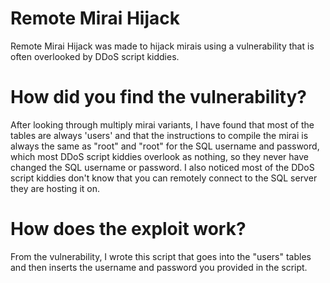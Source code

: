 # Remote Mirai Hijack
Remote Mirai Hijack was made to hijack mirais using a vulnerability that is often overlooked by DDoS script kiddies.

# How did you find the vulnerability?
After looking through multiply mirai variants, I have found that most of the tables are always 'users' and that the instructions to compile the mirai is always the same as "root" and "root" for the SQL username and password, which most DDoS script kiddies overlook as nothing, so they never have changed the SQL username or password. I also noticed most of the DDoS script kiddies don't know that you can remotely connect to the SQL server they are hosting it on.

# How does the exploit work?
From the vulnerability, I wrote this script that goes into the "users" tables and then inserts the username and password you provided in the script.
